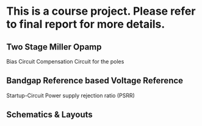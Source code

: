 # This is a course project. Please refer to final report for more details.

## Two Stage Miller Opamp
Bias Circuit
Compensation Circuit for the poles

## Bandgap Reference based Voltage Reference
Startup-Circuit
Power supply rejection ratio (PSRR)

## Schematics & Layouts
